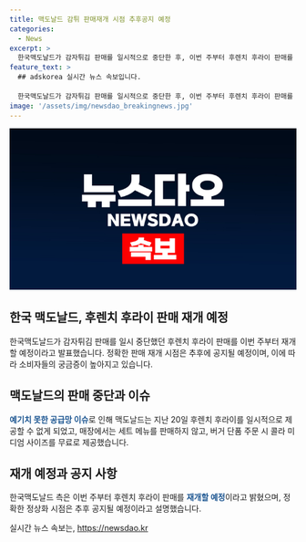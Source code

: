 ```yaml
---
title: 맥도날드 감튀 판매재개 시점 추후공지 예정
categories:
  - News
excerpt: >
  한국맥도날드가 감자튀김 판매를 일시적으로 중단한 후, 이번 주부터 후렌치 후라이 판매를 단계적으로 재개할 예정이다. 판매 재개 시점은 추후 공지될 예정이며, 이에 따라 매장에서는 세트 메뉴가 아닌 버거 단품 주문 시 콜라 미디엄 사이즈를 무료로 제공할 것이다. 한국맥도날드 측은 정확한 정상화 시점은 추후 공지할 예정이라고 밝혔다.
feature_text: >
  ## adskorea 실시간 뉴스 속보입니다.

  한국맥도날드가 감자튀김 판매를 일시적으로 중단한 후, 이번 주부터 후렌치 후라이 판매를 단계적으로 재개할 예정이다. 판매 재개 시점은 추후 공지될 예정이며, 이에 따라 매장에서는 세트 메뉴가 아닌 버거 단품 주문 시 콜라 미디엄 사이즈를 무료로 제공할 것이다. 한국맥도날드 측은 정확한 정상화 시점은 추후 공지할 예정이라고 밝혔다.
image: '/assets/img/newsdao_breakingnews.jpg'
---
```


<p><img src="/assets/img/newsdao_breakingnews.jpg" alt="adskorea 속보" /></p>

<h2 data-ke-size="size26">한국 맥도날드, 후렌치 후라이 판매 재개 예정</h2>

<p data-ke-size="size16">한국맥도날드가 감자튀김 판매를 일시 중단했던 후렌치 후라이 판매를 이번 주부터 재개할 예정이라고 발표했습니다. 정확한 판매 재개 시점은 추후에 공지될 예정이며, 이에 따라 소비자들의 궁금증이 높아지고 있습니다.</p>

<h2 data-ke-size="size26">맥도날드의 판매 중단과 이슈</h2>

<p data-ke-size="size16"><b><span style="color: #1a5490;">예기치 못한 공급망 이슈</span></b>로 인해 맥도날드는 지난 20일 후렌치 후라이를 일시적으로 제공할 수 없게 되었고, 매장에서는 세트 메뉴를 판매하지 않고, 버거 단품 주문 시 콜라 미디엄 사이즈를 무료로 제공했습니다.</p>

<h2 data-ke-size="size26">재개 예정과 공지 사항</h2>

<p data-ke-size="size16">한국맥도날드 측은 이번 주부터 후렌치 후라이 판매를 <b><span style="color: #1a5490;">재개할 예정</span></b>이라고 밝혔으며, 정확한 정상화 시점은 추후 공지될 예정이라고 설명했습니다.</p>
실시간 뉴스 속보는, <a href="https://newsdao.kr" rel="dofollow">https://newsdao.kr</a>


